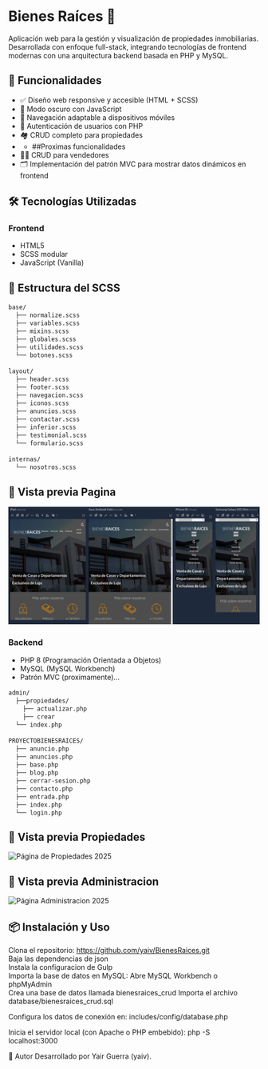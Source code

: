 # Bienes Raíces 🏡

Aplicación web para la gestión y visualización de propiedades inmobiliarias. Desarrollada con enfoque full-stack, integrando tecnologías de frontend modernas con una arquitectura backend basada en PHP y MySQL.

## 🚀 Funcionalidades

- ✅ Diseño web responsive y accesible (HTML + SCSS)
- 🌙 Modo oscuro con JavaScript
- 📱 Navegación adaptable a dispositivos móviles
- 🔐 Autenticación de usuarios con PHP 
- 🏘️ CRUD completo para propiedades
- - ##Proximas funcionalidades
- 🧑‍💼 CRUD para vendedores
- 🗂️ Implementación del patrón MVC para mostrar datos dinámicos en frontend

## 🛠️ Tecnologías Utilizadas

### Frontend
- HTML5
- SCSS modular
- JavaScript (Vanilla)


## 📁 Estructura del SCSS

```plaintext
base/
  ├── normalize.scss
  ├── variables.scss
  ├── mixins.scss
  ├── globales.scss
  ├── utilidades.scss
  └── botones.scss

layout/
  ├── header.scss
  ├── footer.scss
  ├── navegacion.scss
  ├── iconos.scss
  ├── anuncios.scss
  ├── contactar.scss
  ├── inferior.scss
  ├── testimonial.scss
  └── formulario.scss

internas/
  └── nosotros.scss
```

## 📸 Vista previa Pagina

![Página Bienes Raices](./cc.png)

### Backend
- PHP 8 (Programación Orientada a Objetos)
- MySQL (MySQL Workbench)
- Patrón MVC (proximamente)...   

```plaintext
admin/
  ├──propiedades/
    ├── actualizar.php
    ├── crear
  └── index.php

PROYECTOBIENESRAICES/
  ├── anuncio.php
  ├── anuncios.php
  ├── base.php
  ├── blog.php
  ├── cerrar-sesion.php
  ├── contacto.php
  ├── entrada.php
  ├── index.php
  └── login.php

````

## 📸 Vista previa Propiedades

![Página de Propiedades 2025](./cc1.png)


## 📸 Vista previa Administracion

![Página Administracion 2025](./cc2.png)


## 📦 Instalación y Uso
Clona el repositorio: https://github.com/yaiv/BienesRaices.git  
Baja las dependencias de json  
Instala la configuracion de Gulp  
Importa la base de datos en MySQL:
  Abre MySQL Workbench o phpMyAdmin  
  Crea una base de datos llamada bienesraices_crud
  Importa el archivo database/bienesraices_crud.sql

Configura los datos de conexión en:
  includes/config/database.php

Inicia el servidor local (con Apache o PHP embebido):
php -S localhost:3000



📝 Autor
Desarrollado por Yair Guerra (yaiv).





